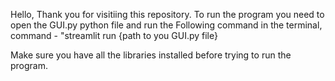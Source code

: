 Hello, Thank you for visitiing this repository. To run the program you need to open the GUI.py python file and run the Following command in the terminal,
command - "streamlit run {path to you GUI.py file}

Make sure you have all the libraries installed before trying to run the program.

